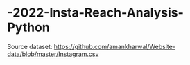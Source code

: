# -2022-Insta-Reach-Analysis-Python

Source dataset: https://github.com/amankharwal/Website-data/blob/master/Instagram.csv
